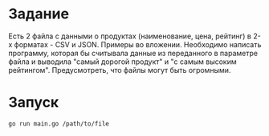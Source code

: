# Задание

Есть 2 файла с данными о продуктах (наименование, цена, рейтинг) в 2-х форматах - CSV и JSON. Примеры во вложении.
Необходимо написать программу, которая бы считывала данные из переданного в параметре файла и выводила "самый дорогой продукт" и "с самым высоким рейтингом".
Предусмотреть, что файлы могут быть огромными.​

# Запуск

````
go run main.go /path/to/file
````

